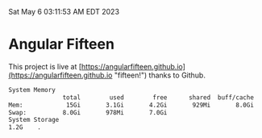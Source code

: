 Sat May  6 03:11:53 AM EDT 2023

# Angular Fifteen


This project is live at [https://angularfifteen.github.io](https://angularfifteen.github.io "fifteen!") thanks to Github.

```bash
System Memory
               total        used        free      shared  buff/cache   available
Mem:            15Gi       3.1Gi       4.2Gi       929Mi       8.0Gi        10Gi
Swap:          8.0Gi       978Mi       7.0Gi
System Storage
1.2G	.
